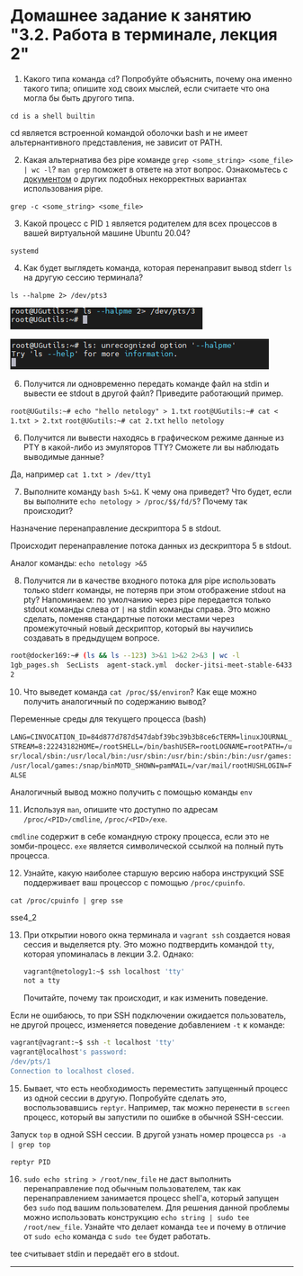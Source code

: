 # Домашнее задание к занятию "3.2. Работа в терминале, лекция 2"

1. Какого типа команда `cd`? Попробуйте объяснить, почему она именно такого типа; опишите ход своих мыслей, если считаете что она могла бы быть другого типа.

`cd is a shell builtin`

cd является встроенной командой оболочки bash и не имеет альтернантивного представления, не зависит от PATH.

2. Какая альтернатива без pipe команде `grep <some_string> <some_file> | wc -l`? `man grep` поможет в ответе на этот вопрос. Ознакомьтесь с [документом](http://www.smallo.ruhr.de/award.html) о других подобных некорректных вариантах использования pipe.

`grep -c <some_string> <some_file>`

3. Какой процесс с PID `1` является родителем для всех процессов в вашей виртуальной машине Ubuntu 20.04?

`systemd`

4. Как будет выглядеть команда, которая перенаправит вывод stderr `ls` на другую сессию терминала?

`ls --halpme 2> /dev/pts3`

![pts2.png](pts2.png)

![pts3.png](pts3.png)


6. Получится ли одновременно передать команде файл на stdin и вывести ее stdout в другой файл? Приведите работающий пример.

`root@UGutils:~# echo "hello netology" > 1.txt`
`root@UGutils:~# cat < 1.txt > 2.txt`
`root@UGutils:~# cat 2.txt`
`hello netology`

6. Получится ли вывести находясь в графическом режиме данные из PTY в какой-либо из эмуляторов TTY? Сможете ли вы наблюдать выводимые данные?

Да, например `cat 1.txt > /dev/tty1`

7. Выполните команду `bash 5>&1`. К чему она приведет? Что будет, если вы выполните `echo netology > /proc/$$/fd/5`? Почему так происходит?

Назначение перенаправление дескриптора 5 в stdout.

Происходит перенаправление потока данных из дескриптора 5 в stdout.

Аналог команды:  `echo netology >&5`

8. Получится ли в качестве входного потока для pipe использовать только stderr команды, не потеряв при этом отображение stdout на pty? Напоминаем: по умолчанию через pipe передается только stdout команды слева от `|` на stdin команды справа.
Это можно сделать, поменяв стандартные потоки местами через промежуточный новый дескриптор, который вы научились создавать в предыдущем вопросе.

```bash
root@docker169:~# (ls && ls --123) 3>&1 1>&2 2>&3 | wc -l
1gb_pages.sh  SecLists  agent-stack.yml  docker-jitsi-meet-stable-6433  graphana  librespeed  lists  patator  prometheus  stable-6433.zip  traefik
2
```

10. Что выведет команда `cat /proc/$$/environ`? Как еще можно получить аналогичный по содержанию вывод?

Переменные среды для текущего процесса (bash)
 
`LANG=CINVOCATION_ID=84d877d787d547dabf39bc39b3b8ce6cTERM=linuxJOURNAL_STREAM=8:22243182HOME=/rootSHELL=/bin/bashUSER=rootLOGNAME=rootPATH=/usr/local/sbin:/usr/local/bin:/usr/sbin:/usr/bin:/sbin:/bin:/usr/games:/usr/local/games:/snap/binMOTD_SHOWN=pamMAIL=/var/mail/rootHUSHLOGIN=FALSE`

Аналогичный вывод можно получить с помощью команды `env`

11. Используя `man`, опишите что доступно по адресам `/proc/<PID>/cmdline`, `/proc/<PID>/exe`.

`cmdline` содержит в себе командную строку процесса, если это не зомби-процесс.
`exe` является символической ссылкой на полный путь процесса.

12. Узнайте, какую наиболее старшую версию набора инструкций SSE поддерживает ваш процессор с помощью `/proc/cpuinfo`.

`cat /proc/cpuinfo | grep sse`

sse4_2

13. При открытии нового окна терминала и `vagrant ssh` создается новая сессия и выделяется pty. Это можно подтвердить командой `tty`, которая упоминалась в лекции 3.2. Однако:

     ```bash
     vagrant@netology1:~$ ssh localhost 'tty'
     not a tty
     ```

     Почитайте, почему так происходит, и как изменить поведение.

Если не ошибаюсь, то при SSH подключении ожидается пользователь, не другой процесс, изменяется поведение добавлением `-t` к команде:
```bash
vagrant@vagrant:~$ ssh -t localhost 'tty'
vagrant@localhost's password:
/dev/pts/1
Connection to localhost closed.
```

15. Бывает, что есть необходимость переместить запущенный процесс из одной сессии в другую. Попробуйте сделать это, воспользовавшись `reptyr`. Например, так можно перенести в `screen` процесс, который вы запустили по ошибке в обычной SSH-сессии.

Запуск `top` в одной SSH сессии. В другой узнать номер процесса `ps -a | grep top`

`reptyr PID`


16. `sudo echo string > /root/new_file` не даст выполнить перенаправление под обычным пользователем, так как перенаправлением занимается процесс shell'а, который запущен без `sudo` под вашим пользователем. Для решения данной проблемы можно использовать конструкцию `echo string | sudo tee /root/new_file`. Узнайте что делает команда `tee` и почему в отличие от `sudo echo` команда с `sudo tee` будет работать.

tee считывает stdin и передаёт его в stdout.
 
 ---